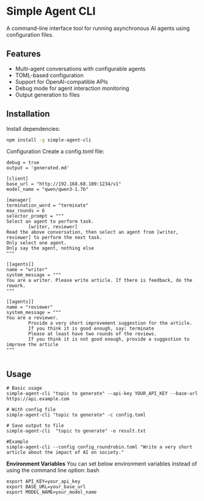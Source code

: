 # Simple Agent CLI

A command-line interface tool for running asynchronous AI agents using configuration files.

## Features

- Multi-agent conversations with configurable agents
- TOML-based configuration
- Support for OpenAI-compatible APIs
- Debug mode for agent interaction monitoring
- Output generation to files

## Installation

Install dependencies:
```bash
npm install -g simple-agent-cli
```

Configuration
Create a config.toml file:
```
debug = true
output = 'generated.md'

[client]
base_url = "http://192.168.68.109:1234/v1"
model_name = "qwen/qwen3-1.7b"

[manager]
termination_word = "terminate"
max_rounds = 6
selector_prompt = """
Select an agent to perform task.
        [writer, reviewer]
Read the above conversation, then select an agent from [writer, reviewer] to perform the next task.
Only select one agent.
Only say the agent, nothing else
"""

[[agents]]
name = "writer"
system_message = """
You are a writer. Please write article. If there is feedback, do the rework.
"""

[[agents]]
name = "reviewer"
system_message = """
You are a reviewer. 
        Provide a very short improvement suggestion for the article. 
        If you think it is good enough, say: terminate
        Please at least have two rounds of the reviews.
        If you think it is not good enough, provide a suggestion to improve the article
"""


```

## Usage 

```
# Basic usage
simple-agent-cli "topic to generate" --api-key YOUR_API_KEY --base-url https://api.example.com

# With config file
simple-agent-cli "topic to generate" -c config.toml

# Save output to file
simple-agent-cli  "topic to generate" -o result.txt

#Example
simple-agent-cli --config config_roundrobin.toml "Write a very short article about the impact of AI on society." 
```

**Environment Variables**
You can set below environment variables instead of using the command line option:
bash
```
export API_KEY=your_api_key
export BASE_URL=your_base_url
export MODEL_NAME=your_model_name
```